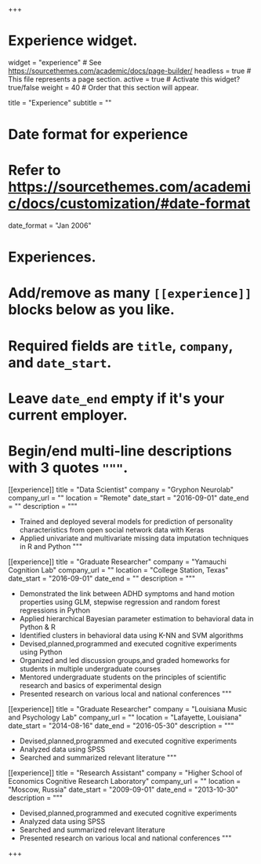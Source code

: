 +++
# Experience widget.
widget = "experience"  # See https://sourcethemes.com/academic/docs/page-builder/
headless = true  # This file represents a page section.
active = true  # Activate this widget? true/false
weight = 40  # Order that this section will appear.

title = "Experience"
subtitle = ""

# Date format for experience
#   Refer to https://sourcethemes.com/academic/docs/customization/#date-format
date_format = "Jan 2006"

# Experiences.
#   Add/remove as many `[[experience]]` blocks below as you like.
#   Required fields are `title`, `company`, and `date_start`.
#   Leave `date_end` empty if it's your current employer.
#   Begin/end multi-line descriptions with 3 quotes `"""`.

[[experience]]
  title = "Data Scientist"
  company = "Gryphon Neurolab"
  company_url = ""
  location = "Remote"
  date_start = "2016-09-01"
  date_end = ""
  description = """  
* Trained and deployed several models for prediction of personality characteristics from open social network data with Keras
* Applied univariate and multivariate missing data imputation techniques in R and Python
 """


[[experience]]
  title = "Graduate Researcher"
  company = "Yamauchi Cognition Lab"
  company_url = ""
  location = "College Station, Texas"
  date_start = "2016-09-01"
  date_end = ""
  description = """  
* Demonstrated the link between ADHD symptoms and hand motion properties using GLM, stepwise regression and random forest regressions in Python
* Applied hierarchical Bayesian parameter estimation to behavioral data in Python & R
* Identified clusters in behavioral data using K-NN and SVM algorithms
* Devised,planned,programmed and executed cognitive experiments using
Python
* Organized and led discussion groups,and graded homeworks for students in
multiple undergraduate courses
* Mentored undergraduate students on the principles of scientific research and
basics of experimental design
* Presented research on various local and national conferences """

[[experience]]
  title = "Graduate Researcher"
  company = "Louisiana Music and Psychology Lab"
  company_url = ""
  location = "Lafayette, Louisiana"
  date_start = "2014-08-16"
  date_end = "2016-05-30"
  description = """  
 * Devised,planned,programmed and executed cognitive experiments 
 * Analyzed data using SPSS
 * Searched and summarized relevant literature
 """

[[experience]]
  title = "Research Assistant"
  company = "Higher School of Economics Cognitive Research Laboratory"
  company_url = ""
  location = "Moscow, Russia"
  date_start = "2009-09-01"
  date_end = "2013-10-30"
  description = """
  * Devised,planned,programmed and executed cognitive experiments 
  * Analyzed data using SPSS 
  * Searched and summarized relevant literature
  * Presented research on various local and national conferences
  """

+++
